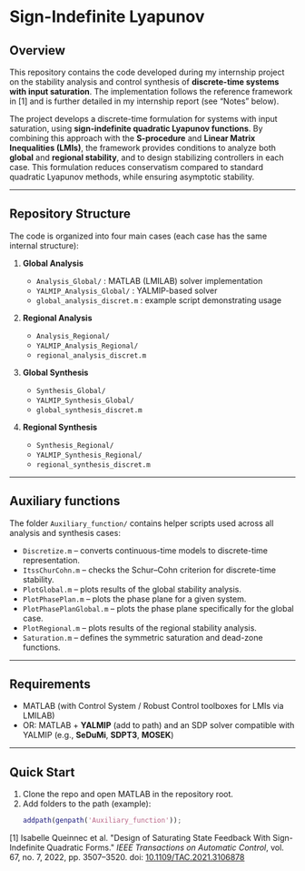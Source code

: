 # Sign-Indefinite Lyapunov

## Overview
This repository contains the code developed during my internship project on the stability analysis and control synthesis of **discrete-time systems with input saturation**. The implementation follows the reference framework in [1] and is further detailed in my internship report (see “Notes” below).

The project develops a discrete-time formulation for systems with input saturation, using **sign-indefinite quadratic Lyapunov functions**. By combining this approach with the **S-procedure** and **Linear Matrix Inequalities (LMIs)**, the framework provides conditions to analyze both **global** and **regional stability**, and to design stabilizing controllers in each case. This formulation reduces conservatism compared to standard quadratic Lyapunov methods, while ensuring asymptotic stability.

---

## Repository Structure

The code is organized into four main cases (each case has the same internal structure):

1. **Global Analysis**  
   - `Analysis_Global/` : MATLAB (LMILAB) solver implementation  
   - `YALMIP_Analysis_Global/` : YALMIP-based solver  
   - `global_analysis_discret.m` : example script demonstrating usage  

2. **Regional Analysis**  
   - `Analysis_Regional/`  
   - `YALMIP_Analysis_Regional/`  
   - `regional_analysis_discret.m`  

3. **Global Synthesis**  
   - `Synthesis_Global/`  
   - `YALMIP_Synthesis_Global/`  
   - `global_synthesis_discret.m`  

4. **Regional Synthesis**  
   - `Synthesis_Regional/`  
   - `YALMIP_Synthesis_Regional/`  
   - `regional_synthesis_discret.m`  

---

## Auxiliary functions

The folder `Auxiliary_function/` contains helper scripts used across all analysis and synthesis cases:

- `Discretize.m` – converts continuous-time models to discrete-time representation.  
- `ItssChurCohn.m` – checks the Schur–Cohn criterion for discrete-time stability.  
- `PlotGlobal.m` – plots results of the global stability analysis.  
- `PlotPhasePlan.m` – plots the phase plane for a given system.  
- `PlotPhasePlanGlobal.m` – plots the phase plane specifically for the global case.  
- `PlotRegional.m` – plots results of the regional stability analysis.  
- `Saturation.m` – defines the symmetric saturation and dead-zone functions.  

---

## Requirements
- MATLAB (with Control System / Robust Control toolboxes for LMIs via LMILAB)  
- OR: MATLAB + **YALMIP** (add to path) and an SDP solver compatible with YALMIP (e.g., **SeDuMi**, **SDPT3**, **MOSEK**)  

---

## Quick Start
1. Clone the repo and open MATLAB in the repository root.  
2. Add folders to the path (example):  
   ```matlab
   addpath(genpath('Auxiliary_function'));


[1] Isabelle Queinnec et al. "Design of Saturating State Feedback With Sign-Indefinite Quadratic Forms." *IEEE Transactions on Automatic Control*, vol. 67, no. 7, 2022, pp. 3507–3520. doi: [10.1109/TAC.2021.3106878](https://doi.org/10.1109/TAC.2021.3106878)
